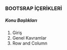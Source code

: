 ### BOOTSRAP İÇERİKLERİ

##### Konu Başlıkları

001. Giriş
002. Genel Kavramlar
003. Row and Column 

